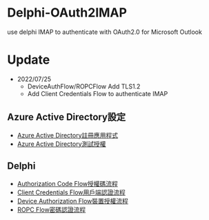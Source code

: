 # Delphi-OAuth2IMAP

use delphi IMAP to authenticate with OAuth2.0 for Microsoft Outlook

# Update
- 2022/07/25 
  - DeviceAuthFlow/ROPCFlow Add TLS1.2
  - Add Client Credentials Flow to authenticate IMAP

## Azure Active Directory設定
- [Azure Active Directory註冊應用程式](https://abyssinian-search-6ce.notion.site/OAuth2-0-b36d50d694a8445e9abb15f65ee578ec)
- [Azure Active Directory測試授權](https://abyssinian-search-6ce.notion.site/OAuth2-0-539947c37fed4345be57500a8eea6cb1)

## Delphi
- [Authorization Code Flow授權碼流程](https://abyssinian-search-6ce.notion.site/Authorization-Code-Flow-IMAP-OAuth2-0-1-59e03441422f4a139841a7a488d34918)
- [Client Credentials Flow用戶端認證流程](https://abyssinian-search-6ce.notion.site/Client-Credentials-Flow-IMAP-OAuth2-0-2-c5ad9cd238fe4b81a08e8ed28cb4838b)
- [Device Authorization Flow裝置授權流程](https://abyssinian-search-6ce.notion.site/Device-Authorization-Flow-IMAP-OAuth2-0-3-8cd6e306686a475a91f2452bc8337b0b)
- [ROPC Flow密碼認證流程](https://abyssinian-search-6ce.notion.site/Resource-Owner-Password-Credentials-IMAP-OAuth2-0-4-3d881f33f3584bfc96d4938017e4271b)

